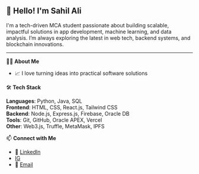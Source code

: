 ## 👋 Hello! I'm Sahil Ali

I'm a tech-driven MCA student passionate about building scalable, impactful solutions in app development, machine learning, and data analysis. I’m always exploring the latest in web tech, backend systems, and blockchain innovations.

---

🧑‍💻 **About Me**
- 📈 I love turning ideas into practical software solutions


🛠️ **Tech Stack**

**Languages**: Python, Java, SQL  
**Frontend**: HTML, CSS, React.js, Tailwind CSS  
**Backend**: Node.js, Express.js, Firebase, Oracle DB  
**Tools**: Git, GitHub, Oracle APEX, Vercel  
**Other**: Web3.js, Truffle, MetaMask, IPFS



📫 **Connect with Me**
- 💼 [LinkedIn](https://linkedin.com/in/sahilali8210)
- [IG](https://www.instagram.com/sahilll._x)
- 📧 [Email](mailto:alisahil8210@gmail.com)

